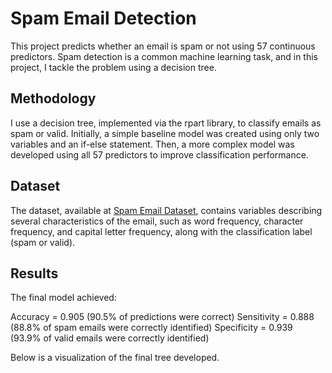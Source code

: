 # Spam Email Detection
This project predicts whether an email is spam or not using 57 continuous predictors. Spam detection is a common machine learning task, and in this project, I tackle the problem using a decision tree.

## Methodology
I use a decision tree, implemented via the rpart library, to classify emails as spam or valid. Initially, a simple baseline model was created using only two variables and an if-else statement. Then, a more complex model was developed using all 57 predictors to improve classification performance.

## Dataset
The dataset, available at [Spam Email Dataset](https://github.com/jholland5/COMP4299/blob/main/spamData.csv), contains variables describing several characteristics of the email, such as word frequency, character frequency, and capital letter frequency, along with the classification label (spam or valid).

## Results
The final model achieved:

Accuracy = 0.905 (90.5% of predictions were correct)
Sensitivity = 0.888 (88.8% of spam emails were correctly identified)
Specificity = 0.939 (93.9% of valid emails were correctly identified)

Below is a visualization of the final tree developed.
